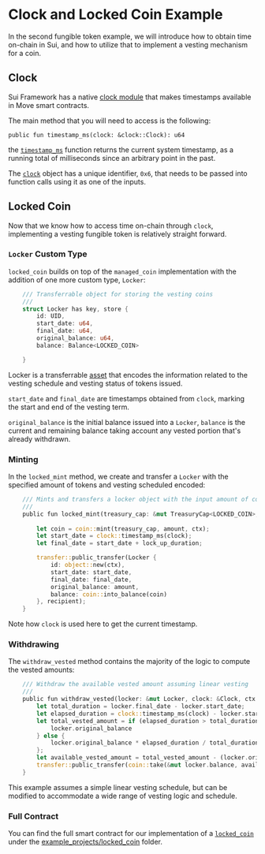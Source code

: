 # Clock and Locked Coin Example

In the second fungible token example, we will introduce how to obtain time on-chain in Sui, and how to utilize that to implement a vesting mechanism for a coin. 

## Clock 

Sui Framework has a native [clock module](https://github.com/MystenLabs/sui/blob/main/crates/sui-framework/docs/clock.md) that makes timestamps available in Move smart contracts. 

The main method that you will need to access is the following: 

```
public fun timestamp_ms(clock: &clock::Clock): u64
```

the [`timestamp_ms`](https://github.com/MystenLabs/sui/blob/main/crates/sui-framework/docs/clock.md#function-timestamp_ms) function returns the current system timestamp, as a running total of milliseconds since an arbitrary point in the past.

The [`clock`](https://github.com/MystenLabs/sui/blob/main/crates/sui-framework/docs/clock.md#0x2_clock_Clock) object has a unique identifier, `0x6`, that needs to be passed into function calls using it as one of the inputs. 

## Locked Coin

Now that we know how to access time on-chain through `clock`, implementing a vesting fungible token is relatively straight forward. 

### `Locker` Custom Type

`locked_coin` builds on top of the `managed_coin` implementation with the addition of one more custom type, `Locker`:

```rust
    /// Transferrable object for storing the vesting coins
    ///
    struct Locker has key, store {
        id: UID,
        start_date: u64,
        final_date: u64,
        original_balance: u64,
        balance: Balance<LOCKED_COIN>

    }
```

Locker is a transferrable [asset](https://github.com/sui-foundation/sui-move-intro-course/blob/main/unit-one/lessons/3_custom_types_and_abilities.md#assets) that encodes the information related to the vesting schedule and vesting status of tokens issued. 

`start_date` and `final_date` are timestamps obtained from `clock`, marking the start and end of the vesting term.

`original_balance` is the initial balance issued into a `Locker`, `balance` is the current and remaining balance taking account any vested portion that's already withdrawn. 

### Minting

In the `locked_mint` method, we create and transfer a `Locker` with the specified amount of tokens and vesting scheduled encoded:

```rust
    /// Mints and transfers a locker object with the input amount of coins and specified vesting schedule
    /// 
    public fun locked_mint(treasury_cap: &mut TreasuryCap<LOCKED_COIN>, recipient: address, amount: u64, lock_up_duration: u64, clock: &Clock, ctx: &mut TxContext){
        
        let coin = coin::mint(treasury_cap, amount, ctx);
        let start_date = clock::timestamp_ms(clock);
        let final_date = start_date + lock_up_duration;

        transfer::public_transfer(Locker {
            id: object::new(ctx),
            start_date: start_date,
            final_date: final_date,
            original_balance: amount,
            balance: coin::into_balance(coin)
        }, recipient);
    }
```

Note how `clock` is used here to get the current timestamp. 

### Withdrawing

The `withdraw_vested` method contains the majority of the logic to compute the vested amounts:

```rust
    /// Withdraw the available vested amount assuming linear vesting
    ///
    public fun withdraw_vested(locker: &mut Locker, clock: &Clock, ctx: &mut TxContext){
        let total_duration = locker.final_date - locker.start_date;
        let elapsed_duration = clock::timestamp_ms(clock) - locker.start_date;
        let total_vested_amount = if (elapsed_duration > total_duration) {
            locker.original_balance
        } else {
            locker.original_balance * elapsed_duration / total_duration
        };
        let available_vested_amount = total_vested_amount - (locker.original_balance-balance::value(&locker.balance));
        transfer::public_transfer(coin::take(&mut locker.balance, available_vested_amount, ctx), sender(ctx))
    }
```

This example assumes a simple linear vesting schedule, but can be modified to accommodate a wide range of vesting logic and schedule. 

### Full Contract

You can find the full smart contract for our implementation of a [`locked_coin`](../example_projects/locked_coin/sources/locked_coin.move) under the [example_projects/locked_coin](../example_projects/locked_coin/) folder.